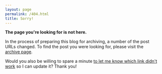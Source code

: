 ```yaml
---
layout: page
permalink: /404.html
title: Sorry!
---
```

  
  
  
**The page you're looking for is not here.**

In the process of preparing this blog for archiving, a number of the post URLs changed. To find the post you were looking for, please visit the [archive page](http://blog.jakebelder.com/archive).

Would you also be willing to spare a minute [to let me know which link didn't work](mailto:jake@jakebelder.com) so I can update it? Thank you!
